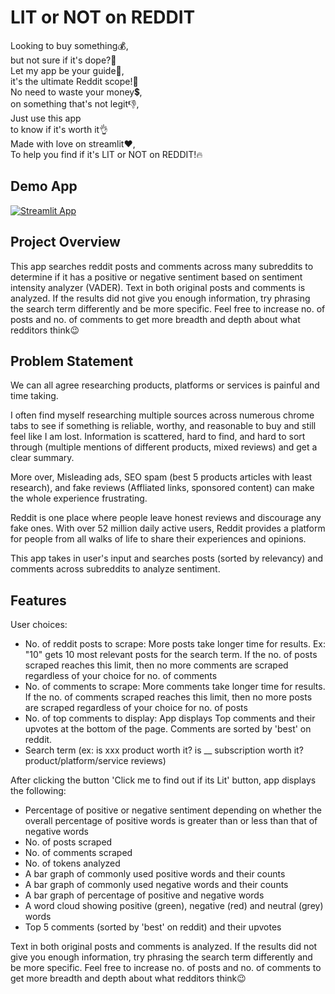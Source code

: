 # LIT or NOT on REDDIT

Looking to buy something💰, <br />
but not sure if it's dope?👀 <br />
Let my app be your guide💪, <br />
it's the ultimate Reddit scope!🔎 <br />
No need to waste your money💲, <br />
on something that's not legit👎, <br />
Just use this app <br />
to know if it's worth it👌 <br />
Made with love on streamlit❤, <br />
To help you find if it's LIT or NOT on REDDIT!🔥

## Demo App

[![Streamlit App](<https://static.streamlit.io/badges/streamlit_badge_black_white.svg>)](<https://anudeepvanjavakam1-lit-or-not-on-reddit-app-krji2w.streamlit.app/>)

## Project Overview

This app searches reddit posts and comments across many subreddits to determine if it has a positive or negative sentiment based on sentiment intensity analyzer (VADER).
Text in both original posts and comments is analyzed. If the results did not give you enough information, try phrasing the search term differently and be more specific.
Feel free to increase no. of posts and no. of comments to get more breadth and depth about what redditors think😉

## Problem Statement

We can all agree researching products, platforms or services is painful and time taking.

I often find myself researching multiple sources across numerous chrome tabs to see if something is reliable, worthy, and reasonable to buy and still feel like I am lost. Information is scattered, hard to find, and hard to sort through (multiple mentions of different products, mixed reviews) and get a clear summary.

More over, Misleading ads, SEO spam (best 5 products articles with least research), and fake reviews (Affliated links, sponsored content) can make the whole experience frustrating.

Reddit is one place where people leave honest reviews and discourage any fake ones.
With over 52 million daily active users, Reddit provides a platform for people from all walks of life to share their experiences and opinions.

This app takes in user's input and searches posts (sorted by relevancy) and comments across subreddits to analyze sentiment. 
## Features

User choices:
- No. of reddit posts to scrape: More posts take longer time for results. Ex: "10" gets 10 most relevant posts for the  search term. If the no. of posts scraped reaches this limit, then no more comments are scraped regardless of your choice for no. of comments
- No. of comments to scrape: More comments take longer time for results. If the no. of comments scraped reaches this limit, then no more posts are scraped regardless of your choice for no. of posts
- No. of top comments to display: App displays Top comments and their upvotes at the bottom of the page. Comments are sorted by 'best' on reddit.
- Search term (ex: is xxx product worth it? is __ subscription worth it? product/platform/service reviews)

After clicking the button 'Click me to find out if its Lit' button, app displays the following:
- Percentage of positive or negative sentiment depending on whether the overall percentage of positive words is greater than or less than that of negative words
- No. of posts scraped
- No. of comments scraped
- No. of tokens analyzed
- A bar graph of commonly used positive words and their counts
- A bar graph of commonly used negative words and their counts
- A bar graph of percentage of positive and negative words
- A word cloud showing positive (green), negative (red) and neutral (grey) words
- Top 5 comments (sorted by 'best' on reddit) and their upvotes

Text in both original posts and comments is analyzed. If the results did not give you enough information, try phrasing the search term differently and be more specific. Feel free to increase no. of posts and no. of comments to get more breadth and depth about what redditors think😉
